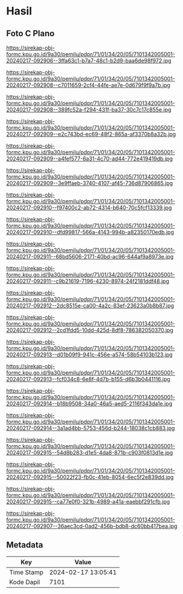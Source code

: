 # Hasil

## Foto C Plano

https://sirekap-obj-formc.kpu.go.id/9a30/pemilu/pdpr/71/01/34/20/05/7101342005001-20240217-092906--3ffa63c1-b7a7-48c1-b2d9-baa6de98f972.jpg

https://sirekap-obj-formc.kpu.go.id/9a30/pemilu/pdpr/71/01/34/20/05/7101342005001-20240217-092908--c7011659-2cf4-44fe-ae7e-0d679f9f9a7b.jpg

https://sirekap-obj-formc.kpu.go.id/9a30/pemilu/pdpr/71/01/34/20/05/7101342005001-20240217-092908--389fc52a-f294-431f-ba37-30c7c17c855e.jpg

https://sirekap-obj-formc.kpu.go.id/9a30/pemilu/pdpr/71/01/34/20/05/7101342005001-20240217-092909--e2c743bd-ec69-48f2-865a-af3370b8a32b.jpg

https://sirekap-obj-formc.kpu.go.id/9a30/pemilu/pdpr/71/01/34/20/05/7101342005001-20240217-092909--a4fef577-6a31-4c70-ad44-772e419419db.jpg

https://sirekap-obj-formc.kpu.go.id/9a30/pemilu/pdpr/71/01/34/20/05/7101342005001-20240217-092909--3e9ffaeb-3740-4107-af45-736d87906865.jpg

https://sirekap-obj-formc.kpu.go.id/9a30/pemilu/pdpr/71/01/34/20/05/7101342005001-20240217-092910--f97400c2-ab72-4314-b640-70c5fcf13339.jpg

https://sirekap-obj-formc.kpu.go.id/9a30/pemilu/pdpr/71/01/34/20/05/7101342005001-20240217-092910--dfd99817-566a-4143-994b-a82350170edb.jpg

https://sirekap-obj-formc.kpu.go.id/9a30/pemilu/pdpr/71/01/34/20/05/7101342005001-20240217-092911--68bd5606-2171-40bd-ac96-644af9a8973e.jpg

https://sirekap-obj-formc.kpu.go.id/9a30/pemilu/pdpr/71/01/34/20/05/7101342005001-20240217-092911--c9b21619-7196-4230-8974-24f2181ddf48.jpg

https://sirekap-obj-formc.kpu.go.id/9a30/pemilu/pdpr/71/01/34/20/05/7101342005001-20240217-092912--2dc8515e-ca00-4a2c-83ef-23623a0b8b87.jpg

https://sirekap-obj-formc.kpu.go.id/9a30/pemilu/pdpr/71/01/34/20/05/7101342005001-20240217-092912--2cd1fdd5-10dd-425d-8df8-786382050370.jpg

https://sirekap-obj-formc.kpu.go.id/9a30/pemilu/pdpr/71/01/34/20/05/7101342005001-20240217-092913--d01b09f9-941c-456e-a574-58b54103b123.jpg

https://sirekap-obj-formc.kpu.go.id/9a30/pemilu/pdpr/71/01/34/20/05/7101342005001-20240217-092913--fcf034c8-6e8f-4d7b-b155-d6b3b0441116.jpg

https://sirekap-obj-formc.kpu.go.id/9a30/pemilu/pdpr/71/01/34/20/05/7101342005001-20240217-092914--b18b9508-34a0-46a5-aed5-2116f343da1e.jpg

https://sirekap-obj-formc.kpu.go.id/9a30/pemilu/pdpr/71/01/34/20/05/7101342005001-20240217-092914--3a1ad4bb-5753-456d-b244-18038c1cb883.jpg

https://sirekap-obj-formc.kpu.go.id/9a30/pemilu/pdpr/71/01/34/20/05/7101342005001-20240217-092915--54d8b283-d1e5-4da8-871b-c903f0813d1e.jpg

https://sirekap-obj-formc.kpu.go.id/9a30/pemilu/pdpr/71/01/34/20/05/7101342005001-20240217-092915--50022f23-fb0c-41eb-8054-6ec5f2e839dd.jpg

https://sirekap-obj-formc.kpu.go.id/9a30/pemilu/pdpr/71/01/34/20/05/7101342005001-20240217-092915--ca77e0f0-321b-4989-a41a-eaebbf291cfb.jpg

https://sirekap-obj-formc.kpu.go.id/9a30/pemilu/pdpr/71/01/34/20/05/7101342005001-20240217-092907--36aec3cd-0ad2-456b-bdb8-dc60bb417bea.jpg


## Metadata

| Key        | Value               |
| ---------- | ------------------- |
| Time Stamp | 2024-02-17 13:05:41 |
| Kode Dapil | 7101                |



